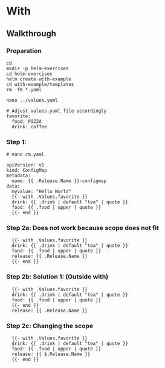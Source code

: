 # With 

## Walkthrough 

### Preparation 

```
cd
mkdir -p helm-exercises
cd helm-exercises 
helm create with-example
cd with-example/templates
rm -fR *.yaml
```

```
nano ../values.yaml
```

```
# Adjust values.yaml file accordingly
favorite:
  food: PIZZA
  drink: coffee
```

### Step 1: 

```
# nano cm.yaml
```

```
apiVersion: v1
kind: ConfigMap
metadata:
  name: {{ .Release.Name }}-configmap
data:
  myvalue: "Hello World"
  {{- with .Values.favorite }}
  drink: {{ .drink | default "tea" | quote }}
  food: {{ .food | upper | quote }}
  {{- end }}
```

### Step 2a: Does not work because scope does not fit 

```
  {{- with .Values.favorite }}
  drink: {{ .drink | default "tea" | quote }}
  food: {{ .food | upper | quote }}
  release: {{ .Release.Name }}
  {{- end }}

```

### Step 2b: Solution 1: (Outside with) 

```
  {{- with .Values.favorite }}
  drink: {{ .drink | default "tea" | quote }}
  food: {{ .food | upper | quote }}
  {{- end }}
  release: {{ .Release.Name }}

```

### Step 2c: Changing the scope 

```
  {{- with .Values.favorite }}
  drink: {{ .drink | default "tea" | quote }}
  food: {{ .food | upper | quote }}
  release: {{ $.Release.Name }}
  {{- end }}

```

